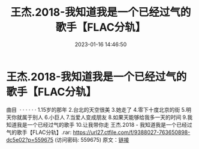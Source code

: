 ﻿---
title: 王杰.2018-我知道我是一个已经过气的歌手【FLAC分轨】
date: 2023-01-16 14:46:50
categories: WAV车载音乐、镜像
tags: 华语中文
---
# 王杰.2018-我知道我是一个已经过气的歌手【FLAC分轨】

曲目  · · · · · ·
1.15岁的那年
2.台北的天空很美
3.她走了
4.零下十度北京的街
5.明天你就属于别人
6.小巨人
7.当爱人变成朋友
8.如果天能够给我多一天的时间
9.我知道我是一个已经过气的歌手
10.让我带你走
王杰.2018 - 我知道我是一个已经过气的歌手【FLAC分轨】.rar:
https://url27.ctfile.com/f/9388027-763650898-dc5e02?p=559675
(访问密码: 559675)
原文：[链接](https://blog.sina.com.cn/s/blog_1647c7e76010310ph.html)